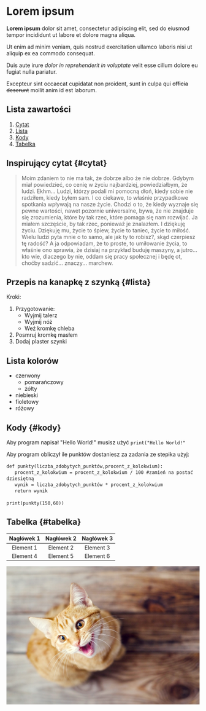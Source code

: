 # Lorem ipsum
**Lorem ipsum** dolor sit amet, consectetur adipiscing elit, sed do eiusmod tempor incididunt ut labore et dolore magna aliqua.

Ut enim ad minim veniam, quis nostrud exercitation ullamco laboris nisi ut aliquip ex ea commodo consequat.

Duis aute irure *dolor in reprehenderit in voluptate* velit esse cillum dolore eu fugiat nulla pariatur. 

Excepteur sint occaecat cupidatat non proident, sunt in culpa qui ~~officia deserunt~~ mollit anim id est laborum.
## Lista zawartości
1. [Cytat](#cytat)
2. [Lista](#lista)
3. [Kody](#kody)
4. [Tabelka](#tabelka)

## Inspirujący cytat {#cytat}

> Moim zdaniem to nie ma tak, że dobrze albo że nie dobrze. Gdybym miał powiedzieć, co cenię w życiu najbardziej, powiedziałbym, że ludzi. Ekhm... Ludzi, którzy podali mi pomocną dłoń, kiedy sobie nie radziłem, kiedy byłem sam. I co ciekawe, to właśnie przypadkowe spotkania wpływają na nasze życie. Chodzi o to, że kiedy wyznaje się pewne wartości, nawet pozornie uniwersalne, bywa, że nie znajduje się zrozumienia, które by tak rzec, które pomaga się nam rozwijać. Ja miałem szczęście, by tak rzec, ponieważ je znalazłem. I dziękuję życiu. Dziękuję mu, życie to śpiew, życie to taniec, życie to miłość. Wielu ludzi pyta mnie o to samo, ale jak ty to robisz?, skąd czerpiesz tę radość? A ja odpowiadam, że to proste, to umiłowanie życia, to właśnie ono sprawia, że dzisiaj na przykład buduję maszyny, a jutro... kto wie, dlaczego by nie, oddam się pracy społecznej i będę ot, choćby sadzić... znaczy... marchew.

## Przepis na kanapkę z szynką {#lista}
Kroki:
1. Przygotowanie:
   - Wyjmij talerz
   - Wyjmij nóż
   -   Weź kromkę chleba
2. Posmruj kromkę masłem
3. Dodaj plaster szynki

## Lista kolorów
- czerwony
   - pomarańczowy
   - żółty
- niebieski
- fioletowy
- różowy

## Kody {#kody}
Aby program napisał "Hello World!" musisz użyć `print("Hello World!"`

Aby program obliczył ile punktów dostaniesz za zadania ze stepika użyj:
~~~
def punkty(liczba_zdobytych_punktów,procent_z_kolokwium):
   procent_z_kolokwium = procent_z_kolokwium / 100 #zamień na postać dziesiętną
   wynik = liczba_zdobytych_punktów * procent_z_kolokwium
   return wynik

print(punkty(150,60))
~~~
## Tabelka {#tabelka}
| Nagłówek 1 | Nagłówek 2 | Nagłówek 3 |
| :--------: | :--------: | :--------: |
| Element 1  | Element 2  | Element 3  |
| Element 4  | Element 5  | Element 6  |

![kot.jpg](kot.jpg)
